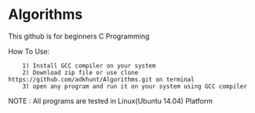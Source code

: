 # Algorithms

This github is for beginners C Programming

How To Use:

		1) Install GCC compiler on your system
		2) Download zip file or use clone https://github.com/adkhunt/Algorithms.git on terminal
		3) open any program and run it on your system using GCC compiler

NOTE : All programs are tested in Linux(Ubuntu 14.04) Platform
